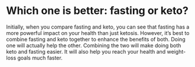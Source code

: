 # Which one is better: fasting or keto?

Initially, when you compare fasting and keto, you can see that fasting has a more powerful impact on your health than just ketosis. However, it’s best to combine fasting and keto together to enhance the benefits of both. Doing one will actually help the other. Combining the two will make doing both keto and fasting easier. It will also help you reach your health and weight-loss goals much faster.